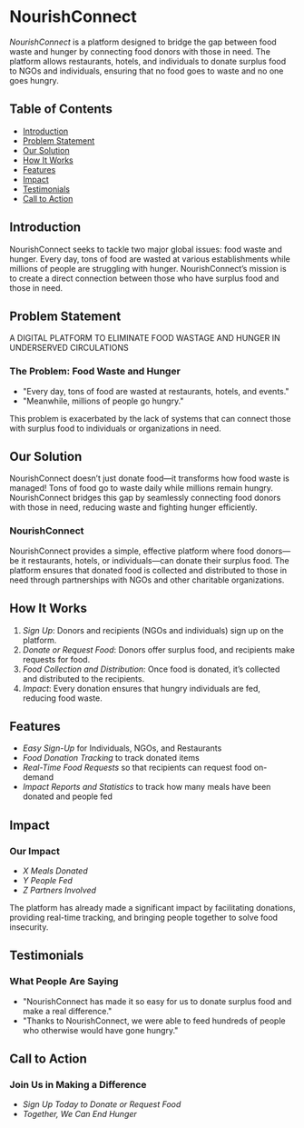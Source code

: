 # NourishConnect

*NourishConnect* is a platform designed to bridge the gap between food waste and hunger by connecting food donors with those in need. The platform allows restaurants, hotels, and individuals to donate surplus food to NGOs and individuals, ensuring that no food goes to waste and no one goes hungry.

## Table of Contents

- [Introduction](#introduction)
- [Problem Statement](#problem-statement)
- [Our Solution](#our-solution)
- [How It Works](#how-it-works)
- [Features](#features)
- [Impact](#impact)
- [Testimonials](#testimonials)
- [Call to Action](#call-to-action)

## Introduction

NourishConnect seeks to tackle two major global issues: food waste and hunger. Every day, tons of food are wasted at various establishments while millions of people are struggling with hunger. NourishConnect’s mission is to create a direct connection between those who have surplus food and those in need.

## Problem Statement
A DIGITAL PLATFORM TO ELIMINATE FOOD WASTAGE AND HUNGER IN UNDERSERVED CIRCULATIONS
### The Problem: Food Waste and Hunger

- "Every day, tons of food are wasted at restaurants, hotels, and events."
- "Meanwhile, millions of people go hungry."

This problem is exacerbated by the lack of systems that can connect those with surplus food to individuals or organizations in need.

## Our Solution
NourishConnect doesn’t just donate food—it transforms how food waste is managed!
Tons of food go to waste daily while millions remain hungry. NourishConnect bridges this gap by seamlessly connecting food donors with those in need, reducing waste and fighting hunger efficiently.

### NourishConnect

NourishConnect provides a simple, effective platform where food donors—be it restaurants, hotels, or individuals—can donate their surplus food. The platform ensures that donated food is collected and distributed to those in need through partnerships with NGOs and other charitable organizations.

## How It Works

1. *Sign Up*: Donors and recipients (NGOs and individuals) sign up on the platform.
2. *Donate or Request Food*: Donors offer surplus food, and recipients make requests for food.
3. *Food Collection and Distribution*: Once food is donated, it’s collected and distributed to the recipients.
4. *Impact*: Every donation ensures that hungry individuals are fed, reducing food waste.

## Features

- *Easy Sign-Up* for Individuals, NGOs, and Restaurants
- *Food Donation Tracking* to track donated items
- *Real-Time Food Requests* so that recipients can request food on-demand
- *Impact Reports and Statistics* to track how many meals have been donated and people fed

## Impact

### Our Impact

- *X Meals Donated*
- *Y People Fed*
- *Z Partners Involved*

The platform has already made a significant impact by facilitating donations, providing real-time tracking, and bringing people together to solve food insecurity.

## Testimonials

### What People Are Saying

- "NourishConnect has made it so easy for us to donate surplus food and make a real difference." 
- "Thanks to NourishConnect, we were able to feed hundreds of people who otherwise would have gone hungry."

## Call to Action

### Join Us in Making a Difference

- *Sign Up Today to Donate or Request Food*
- *Together, We Can End Hunger*

